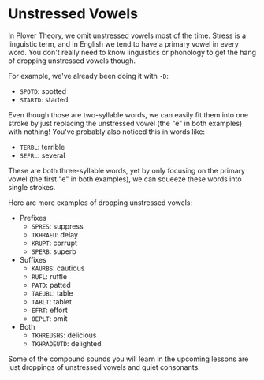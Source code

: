 # Unstressed Vowels

In Plover Theory, we omit unstressed vowels most of the time. Stress is a linguistic term, and in English we tend to have a primary vowel in every word. You don't really need to know linguistics or phonology to get the hang of dropping unstressed vowels though.

For example, we've already been doing it with `-D`:

- `SPOTD`: spotted
- `STARTD`: started

Even though those are two-syllable words, we can easily fit them into one stroke by just replacing the unstressed vowel (the "e" in both examples) with nothing! You've probably also noticed this in words like:

- `TERBL`: terrible
- `SEFRL`: several

These are both three-syllable words, yet by only focusing on the primary vowel (the first "e" in both examples), we can squeeze these words into single strokes.

Here are more examples of dropping unstressed vowels:

- Prefixes
  - `SPRES`: suppress
  - `TKHRAEU`: delay
  - `KRUPT`: corrupt
  - `SPERB`: superb
- Suffixes
  - `KAURBS`: cautious
  - `RUFL`: ruffle
  - `PATD`: patted
  - `TAEUBL`: table
  - `TABLT`: tablet
  - `EFRT`: effort
  - `OEPLT`: omit
- Both
  - `TKHREUSHS`: delicious
  - `TKHRAOEUTD`: delighted

Some of the compound sounds you will learn in the upcoming lessons are just droppings of unstressed vowels and quiet consonants.